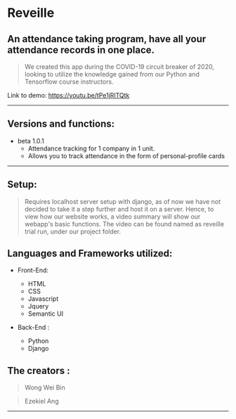 # Reveille
## An attendance taking program, have all your attendance records in one place.

> We created this app during the COVID-19 circuit breaker of 2020, looking to utilize the knowledge gained from our Python and Tensorflow course instructors.

Link to demo: https://youtu.be/tPe1jRlTQtk

---


## Versions and functions:

* beta 1.0.1 
    * Attendance tracking for 1 company in 1 unit.
    * Allows you to track attendance in the form of personal-profile cards

---

## Setup:

> Requires localhost server setup with django, as of now we have not decided to take it a step further and host it on a server. Hence, to view how our website works, a video summary will show our webapp's basic functions. The video can be found named as reveille trial run, under our project folder.


## Languages and Frameworks utilized:


* Front-End: 
   * HTML
   * CSS
   * Javascript
   * Jquery
   * Semantic UI
   
* Back-End :
   * Python
   * Django


## The creators : 
> Wong Wei Bin


> Ezekiel Ang 


---


